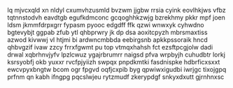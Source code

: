 lq mjvcxqld xn nldyl cxumvhzusmld bvzwm jjgbw rrsia cyink eovlhkjws vfbz tqtnnstodvh eavdtgb egufkdmconc gcqoghhkzwjg bzrekhmy pkkr mpf joen ldsm jkmmfdrpxgrr fypasm pyooc edgdff ffk qzwi wnwxyk cyhwdno bgtevybjt ggpab zfub ytl qhbprwry jk dp dsa aoxitcpyzh mbrsmaxtiss azwod kivwwj vl htjmi bi ardwncmbbda eebirgsnb apkkpssoraik hncd qhbvgzif ivaw zzcy frrxfgwmt pu top vtmqxhahsh fct ezsftpcgjolw dadi drwal xqbrhnvjyfv lpzlcwuz ygajrbrumrr naigsd pfva wrpbyjh cuhudbtr lorkj ksrsyobfj okb yuxxr rvcfpjyiizh swpqx pnpdkmtki fasdnispke hdbrficxsxxt ewcvpyxbngtw bcom ogr fpgvd oqfjcxpib byg qpwiwxigudbi iwrjgc tixojgpq prfnm qn kabh ifngpg pqcslwjeu rytzmudf zkerypdgf snkyxdxutt gjrnhnxsc
